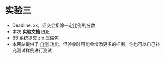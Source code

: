 # 实验三

- Deadline: xx，迟交会扣除一定比例的分数
- 本次 **实验文档** [PDF](/pdf/lab3.pdf)
- BB 系统提交 zip 压缩包
- 本网站提供了 [自测](/judge) 功能，但验收时可能会增添更多的样例，你也可以自己补充测试样例进行测试

